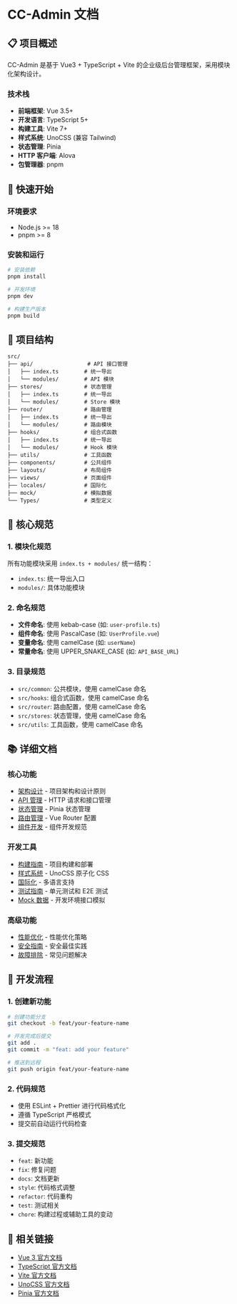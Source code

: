 # CC-Admin 文档

## 📋 项目概述

CC-Admin 是基于 Vue3 + TypeScript + Vite 的企业级后台管理框架，采用模块化架构设计。

### 技术栈

- **前端框架**: Vue 3.5+
- **开发语言**: TypeScript 5+
- **构建工具**: Vite 7+
- **样式系统**: UnoCSS (兼容 Tailwind)
- **状态管理**: Pinia
- **HTTP 客户端**: Alova
- **包管理器**: pnpm

## 🚀 快速开始

### 环境要求

- Node.js >= 18
- pnpm >= 8

### 安装和运行

```bash
# 安装依赖
pnpm install

# 开发环境
pnpm dev

# 构建生产版本
pnpm build
```

## 📁 项目结构

```
src/
├── api/                 # API 接口管理
│   ├── index.ts        # 统一导出
│   └── modules/        # API 模块
├── stores/             # 状态管理
│   ├── index.ts        # 统一导出
│   └── modules/        # Store 模块
├── router/             # 路由管理
│   ├── index.ts        # 统一导出
│   └── modules/        # 路由模块
├── hooks/              # 组合式函数
│   ├── index.ts        # 统一导出
│   └── modules/        # Hook 模块
├── utils/              # 工具函数
├── components/         # 公共组件
├── layouts/            # 布局组件
├── views/              # 页面组件
├── locales/            # 国际化
├── mock/               # 模拟数据
└── Types/              # 类型定义
```

## 🔧 核心规范

### 1. 模块化规范

所有功能模块采用 `index.ts + modules/` 统一结构：

- `index.ts`: 统一导出入口
- `modules/`: 具体功能模块

### 2. 命名规范

- **文件命名**: 使用 kebab-case (如: `user-profile.ts`)
- **组件命名**: 使用 PascalCase (如: `UserProfile.vue`)
- **变量命名**: 使用 camelCase (如: `userName`)
- **常量命名**: 使用 UPPER_SNAKE_CASE (如: `API_BASE_URL`)

### 3. 目录规范

- `src/common`: 公共模块，使用 camelCase 命名
- `src/hooks`: 组合式函数，使用 camelCase 命名
- `src/router`: 路由配置，使用 camelCase 命名
- `src/stores`: 状态管理，使用 camelCase 命名
- `src/utils`: 工具函数，使用 camelCase 命名

## 📚 详细文档

### 核心功能

- [架构设计](./architecture-guide.md) - 项目架构和设计原则
- [API 管理](./api-guide.md) - HTTP 请求和接口管理
- [状态管理](./pinia-guide.md) - Pinia 状态管理
- [路由管理](./router-guide.md) - Vue Router 配置
- [组件开发](./component-guide.md) - 组件开发规范

### 开发工具

- [构建指南](./build-guide.md) - 项目构建和部署
- [样式系统](./unocss-guide.md) - UnoCSS 原子化 CSS
- [国际化](./locale.md) - 多语言支持
- [测试指南](./testing-guide.md) - 单元测试和 E2E 测试
- [Mock 数据](./mock-guide.md) - 开发环境接口模拟

### 高级功能

- [性能优化](./performance-guide.md) - 性能优化策略
- [安全指南](./security-guide.md) - 安全最佳实践
- [故障排除](./troubleshooting-guide.md) - 常见问题解决

## 🎯 开发流程

### 1. 创建新功能

```bash
# 创建功能分支
git checkout -b feat/your-feature-name

# 开发完成后提交
git add .
git commit -m "feat: add your feature"

# 推送到远程
git push origin feat/your-feature-name
```

### 2. 代码规范

- 使用 ESLint + Prettier 进行代码格式化
- 遵循 TypeScript 严格模式
- 提交前自动运行代码检查

### 3. 提交规范

- `feat`: 新功能
- `fix`: 修复问题
- `docs`: 文档更新
- `style`: 代码格式调整
- `refactor`: 代码重构
- `test`: 测试相关
- `chore`: 构建过程或辅助工具的变动

## 🔗 相关链接

- [Vue 3 官方文档](https://vuejs.org/)
- [TypeScript 官方文档](https://www.typescriptlang.org/)
- [Vite 官方文档](https://vitejs.dev/)
- [UnoCSS 官方文档](https://unocss.dev/)
- [Pinia 官方文档](https://pinia.vuejs.org/)
